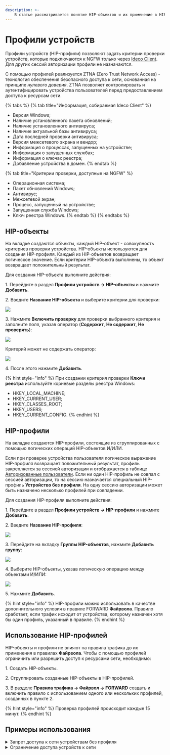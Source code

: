 ```yaml
---
description: >- 
    В статье рассматривается понятие HIP-объектов и их применение в HIP-профилях.
---
```


# Профили устройств

Профили устройств (HIP-профили) позволяют задать критерии проверки устройств, которые подключаются к NGFW только через [Ideco Client](/settings/users/ideco-client/README.md). Для других сессий авторизации профили не назначаются.

С помощью профилей реализуется ZTNA (Zero Trust Network Access) - технология обеспечения безопасного доступа к сети, основанная на принципе *нулевого доверия*. ZTNA позволяет контролировать и аутентифицировать устройства пользователей перед предоставлением доступа к ресурсам сети.

{% tabs %}
{% tab title="Информация, собираемая Ideco Client" %}
* Версия Windows;
* Наличие установленного пакета обновлений;
* Наличие установленного антивируса;
* Наличие актуальной базы антивируса;
* Дата последней проверки антивируса;
* Версия межсетевого экрана и вендор;
* Информация о процессах, запущенных на устройстве;
* Информация о запущенных службах;
* Информация о ключах реестра;
* Добавление устройства в домен.
{% endtab %}

{% tab title="Критерии проверки, доступные на NGFW" %}
* Операционная система;
* Пакет обновлений Windows;
* Антивирус;
* Межсетевой экран;
* Процесс, запущенный на устройстве;
* Запущенная служба Windows;
* Ключ реестра Windows.
{% endtab %}
{% endtabs %}

## HIP-объекты

На вкладке создаются объекты, каждый HIP-объект - совокупность критериев проверки устройства. HIP-объекты используются для создания HIP-профиля. Каждый из HIP-объектов возвращает логическое значение. Если критерии HIP-объекта выполнены, то объект возвращает положительный результат.

Для создания HIP-объекта выполните действия:

1\. Перейдите в раздел **Профили устройств -> HIP-объекты** и нажмите **Добавить**.

2\. Введите **Название HIP-объекта** и выберите критерии для проверки:

![](/.gitbook/assets/device-profiles.png)

3\. Нажмите **Включить проверку** для проверки выбранного критерия и заполните поля, указав оператор (**Содержит**, **Не содержит**, **Не проверять**):

![](/.gitbook/assets/device-profiles1.png)

Критерий может не содержать оператор:

![](/.gitbook/assets/device-profiles2.png)

4\. После этого нажмите **Добавить**.

{% hint style="info" %}
При создании критерия проверки **Ключи реестра** используйте корневые разделы реестра Windows:

* HKEY_LOCAL_MACHINE;
* HKEY_CURRENT_USER;
* HKEY_CLASSES_ROOT;
* HKEY_USERS;
* HKEY_CURRENT_CONFIG.
{% endhint %}

## HIP-профили

На вкладке создаются HIP-профили, состоящие из сгруппированных с помощью логических операций HIP-объектов И/ИЛИ.

Если при проверке устройства пользователя логическое выражение HIP-профиля возвращает положительный результат, профиль закрепляется за сессией авторизации и отображается в таблице [Авторизованные пользователи](/settings/monitor/authorized-users.md). Если ни один HIP-профиль не совпал с сессией авторизации, то на сессию назначается специальный HIP-профиль **Устройство без профиля**. На одну сессию авторизации может быть назначено несколько профилей при совпадении.

Для создания HIP-профиля выполните действия:

1\. Перейдите в раздел **Профили устройств -> HIP-профили** и нажмите **Добавить**.

2\. Введите **Название HIP-профиля**:

![](/.gitbook/assets/device-profiles3.png)

3\. Перейдите на вкладку **Группы HIP-объектов**, нажмите **Добавить группу**:

![](/.gitbook/assets/device-profiles5.png)

4\. Выберите HIP-объекты, указав логическую операцию между объектами И/ИЛИ:

![](/.gitbook/assets/device-profiles4.png)

5\. Нажмите **Добавить**.

{% hint style="info" %}
HIP-профили можно использовать в качестве дополнительного условия в правиле FORWARD **Файрвола**. Правило сработает, если трафик исходит от устройства, которому назначен хотя бы один профиль, указанный в правиле.
{% endhint %}

## Использование HIP-профилей

HIP-объекты и профили не влияют на правила трафика до их применения в правилах **Файрвола**. Чтобы с помощью профилей ограничить или разрешить доступ к ресурсами сети, необходимо:

1\. Создать HIP-объекты.

2\. Сгруппировать созданные HIP-объекты в HIP-профилей.

3\. В разделе **Правила трафика -> Файрвол -> FORWARD** создать и включить правило с использованием одного или нескольких профилей, созданных в пункте 2.

{% hint style="info" %}
Проверка профилей происходит каждые 15 минут.
{% endhint %}

## Примеры использования

<details>
<summary>Запрет доступа к сети устройствам без профиля</summary>

Устройствам, которые не прошли проверку на соответствие ни одному из созданных HIP-профилей, назначается специальный HIP-профиль **Устройство без профиля**. Доступ таких устройств к сети можно ограничить правилом **Файрвола**. Для этого:

1\. Перейдите в раздел **Правила трафика -> Файрвол -> FORWARD**.

2\. Создайте и включите правило вида:

![](/.gitbook/assets/firewall31.png)

**Важно!**
Если в таблице правил **Файрвола** выше запрещающего правило находится другое правило, которому соответствует трафик одного или нескольких устройств без профиля (например, правило для пользователя или группы пользователей без указания HIP-профиля), то к трафику будет применено правило, расположенное выше в таблице. Например:

![](/.gitbook/assets/firewall30.png)

</details>

<details>
<summary>Ограничение доступа устройств к сети</summary>

В качестве примера настроим **Файрвол** так, чтобы пользователи имели доступ к сети, только если их устройства соответствуют HIP-профилю `Profile1`. Для этого:

1\. Перейдите в раздел **Пользователи -> Профили устройств -> HIP-объекты** и создайте требуемые HIP-объекты:

![](/.gitbook/assets/device-profiles6.png)

2\. Перейдите на вкладку **HIP-профили** и создайте профиль с созданными ранее HIP-объектами:

![](/.gitbook/assets/device-profiles7.png)

3\. Перейдите в раздел **Правила трафика -> Файрвол -> FORWARD**, создайте и включите правило, разрешающее доступ к сети всем пользователям, чьи устройства соответствуют профилю `Profile1`:

![](/.gitbook/assets/firewall32.png)

4\. Ниже создайте и включите правило, запрещающее весь трафик:

![](/.gitbook/assets/firewall29.png)

В результате трафик всех пользователей, чьи устройства соответствуют HIP-профилю `Profile1`, подпадет под разрешающее правило. Остальной трафик подпадет под запрещающее правило.

</details>
